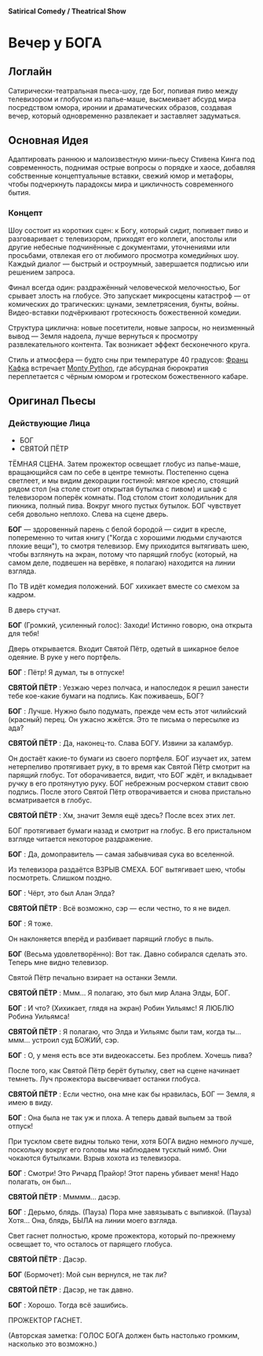 #### Satirical Comedy / Theatrical Show

# Вечер у БОГА

## Логлайн

Сатирически-театральная пьеса-шоу, где Бог, попивая пиво между телевизором и глобусом из папье-маше, высмеивает абсурд мира посредством юмора, иронии и драматических образов, создавая вечер, который одновременно развлекает и заставляет задуматься.

## Основная Идея

Адаптировать раннюю и малоизвестную мини-пьесу Стивена Кинга под современность, поднимая острые вопросы о порядке и хаосе, добавляя собственные концептуальные вставки, свежий юмор и метафоры, чтобы подчеркнуть парадоксы мира и цикличность современного бытия.

### Концепт

Шоу состоит из коротких сцен: к Богу, который сидит, попивает пиво и разговаривает с телевизором, приходят его коллеги, апостолы или другие небесные подчинённые с документами, уточнениями или просьбами, отвлекая его от любимого просмотра комедийных шоу. Каждый диалог — быстрый и остроумный, завершается подписью или решением запроса.

Финал всегда один: раздражённый человеческой мелочностью, Бог срывает злость на глобусе. Это запускает микросцены катастроф — от комических до трагических: цунами, землетрясения, бунты, войны. Видео-вставки подчёркивают гротескность божественной комедии.

Структура циклична: новые посетители, новые запросы, но неизменный вывод — Земля надоела, лучше вернуться к просмотру развлекательного контента. Так возникает эффект бесконечного круга.

Стиль и атмосфера — будто сны при температуре 40 градусов: [Франц Кафка](https://en.wikipedia.org/wiki/Franz_Kafka) встречает [Monty Python](https://www.imdb.com/title/tt0063929/), где абсурдная бюрократия переплетается с чёрным юмором и гротеском божественного кабаре.

## Оригинал Пьесы

### Действующие Лица

- БОГ
- СВЯТОЙ ПЁТР

ТЁМНАЯ СЦЕНА. Затем прожектор освещает глобус из папье-маше, вращающийся сам по себе в центре темноты. Постепенно сцена светлеет, и мы видим декорации гостиной: мягкое кресло, стоящий рядом стол (на столе стоит открытая бутылка с пивом) и шкаф с телевизором поперёк комнаты. Под столом стоит холодильник для пикника, полный пива. Вокруг много пустых бутылок. БОГ чувствует себя довольно неплохо. Слева на сцене дверь.

**БОГ** — здоровенный парень с белой бородой — сидит в кресле, попеременно то читая книгу ("Когда с хорошими людьми случаются плохие вещи"), то смотря телевизор. Ему приходится вытягивать шею, чтобы взглянуть на экран, потому что парящий глобус (который, на самом деле, подвешен на верёвке, я полагаю) находится на линии взгляда. 

По ТВ идёт комедия положений. БОГ хихикает вместе со смехом за кадром.

В дверь стучат.

**БОГ** (Громкий, усиленный голос): Заходи! Истинно говорю, она открыта для тебя!

Дверь открывается. Входит Святой Пётр, одетый в шикарное белое одеяние. В руке у него портфель.

**БОГ** : Пётр! Я думал, ты в отпуске!

**СВЯТОЙ ПЁТР** : Уезжаю через полчаса, и напоследок я решил занести тебе кое-какие бумаги на подпись. Как поживаешь, БОГ?

**БОГ** : Лучше. Нужно было подумать, прежде чем есть этот чилийский (красный) перец. Он ужасно жжётся. Это те письма о пересылке из ада?

**СВЯТОЙ ПЁТР** : Да, наконец-то. Слава БОГУ. Извини за каламбур.

Он достаёт какие-то бумаги из своего портфеля. БОГ изучает их, затем нетерпеливо протягивает руку, в то время как Святой Пётр смотрит на парящий глобус. Тот оборачивается, видит, что БОГ ждёт, и вкладывает ручку в его протянутую руку. БОГ небрежным росчерком ставит свою подпись. После этого Святой Пётр отворачивается и снова пристально всматривается в глобус.

**СВЯТОЙ ПЁТР** : Хм, значит Земля ещё здесь? После всех этих лет.

БОГ протягивает бумаги назад и смотрит на глобус. В его пристальном взгляде читается некоторое раздражение.

**БОГ** : Да, домоправитель — самая забывчивая сука во вселенной.

Из телевизора раздаётся ВЗРЫВ СМЕХА. БОГ вытягивает шею, чтобы посмотреть. Слишком поздно.

**БОГ** : Чёрт, это был Алан Элда?

**СВЯТОЙ ПЁТР** : Всё возможно, сэр — если честно, то я не видел.

**БОГ** : Я тоже.

Он наклоняется вперёд и разбивает парящий глобус в пыль.

**БОГ** (Весьма удовлетворённо): Вот так. Давно собирался сделать это. Теперь мне видно телевизор.

Святой Пётр печально взирает на останки Земли.

**СВЯТОЙ ПЁТР** : Ммм… Я полагаю, это был мир Алана Элды, БОГ.

**БОГ** : И что? (Хихикает, глядя на экран) Робин Уильямс! Я ЛЮБЛЮ Робина Уильямса!

**СВЯТОЙ ПЁТР** : Я полагаю, что Элда и Уильямс были там, когда ты… ммм… устроил суд БОЖИЙ, сэр.

**БОГ** : О, у меня есть все эти видеокассеты. Без проблем. Хочешь пива?

После того, как Святой Пётр берёт бутылку, свет на сцене начинает темнеть. Луч прожектора высвечивает останки глобуса.

**СВЯТОЙ ПЁТР** : Если честно, она мне как бы нравилась, БОГ — Земля, я имею в виду.

**БОГ** : Она была не так уж и плоха. А теперь давай выпьем за твой отпуск!

При тусклом свете видны только тени, хотя БОГА видно немного лучше, поскольку вокруг его головы мы наблюдаем тусклый нимб. Они чокаются бутылками. Взрыв хохота из телевизора.

**БОГ** : Смотри! Это Ричард Прайор! Этот парень убивает меня! Надо полагать, он был…

**СВЯТОЙ ПЁТР** : Ммммм… дасэр.

**БОГ** : Дерьмо, блядь. (Пауза) Пора мне завязывать с выпивкой. (Пауза) Хотя… Она, блядь, БЫЛА на линии моего взгляда.

Свет гаснет полностью, кроме прожектора, который по-прежнему освещает то, что осталось от парящего глобуса.

**СВЯТОЙ ПЁТР** : Дасэр.

**БОГ** (Бормочет): Мой сын вернулся, не так ли?

**СВЯТОЙ ПЁТР** : Дасэр, не так давно.

**БОГ** : Хорошо. Тогда всё зашибись.

ПРОЖЕКТОР ГАСНЕТ.

(Авторская заметка: ГОЛОС БОГА должен быть настолько громким, насколько это возможно.)